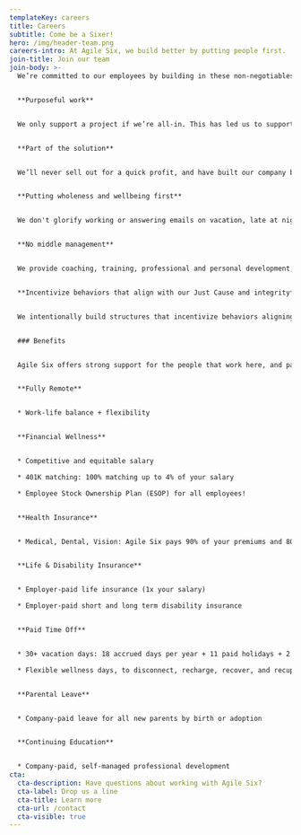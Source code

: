 ```yaml
---
templateKey: careers
title: Careers
subtitle: Come be a Sixer!
hero: /img/header-team.png
careers-intro: At Agile Six, we build better by putting people first.
join-title: Join our team
join-body: >-
  We’re committed to our employees by building in these non-negotiables:


  **Purposeful work**


  We only support a project if we’re all-in. This has led us to support missions like pandemic readiness at the CDC, improving veteran-facing services at the VA, and modernizing the Medicare payment systems at CMS.


  **Part of the solution**


  We’ll never sell out for a quick profit, and have built our company based on relationships and organic growth rather than a predatory capture mindset that’s the status quo for most of the industry. 


  **Putting wholeness and wellbeing first**


  We don't glorify working or answering emails on vacation, late at night, or on the weekends. We trust you to make decisions that help you do your job, be fulfilled and whole.


  **No middle management**


  We provide coaching, training, professional and personal development, and other support to teams. We empower our employees to make decisions at a level where the information resides. 


  **Incentivize behaviors that align with our Just Cause and integrity**


  We intentionally build structures that incentivize behaviors aligning with our Just Cause and integrity. For us to win, the Government, users and taxpayers must also win.


  ### Benefits


  Agile Six offers strong support for the people that work here, and part of that includes a great list of benefits.


  **Fully Remote**


  * Work-life balance + flexibility 


  **Financial Wellness**


  * Competitive and equitable salary

  * 401K matching: 100% matching up to 4% of your salary 

  * Employee Stock Ownership Plan (ESOP) for all employees!


  **Health Insurance**


  * Medical, Dental, Vision: Agile Six pays 90% of your premiums and 80% for all enrolled family members


  **Life & Disability Insurance** 


  * Employer-paid life insurance (1x your salary)

  * Employer-paid short and long term disability insurance


  **Paid Time Off**


  * 30+ vacation days: 18 accrued days per year + 11 paid holidays + 2 Floating Holidays

  * Flexible wellness days, to disconnect, recharge, recover, and recuperate 


  **Parental Leave**


  * Company-paid leave for all new parents by birth or adoption


  **Continuing Education**


  * Company-paid, self-managed professional development
cta:
  cta-description: Have questions about working with Agile Six?
  cta-label: Drop us a line
  cta-title: Learn more
  cta-url: /contact
  cta-visible: true
---
```

